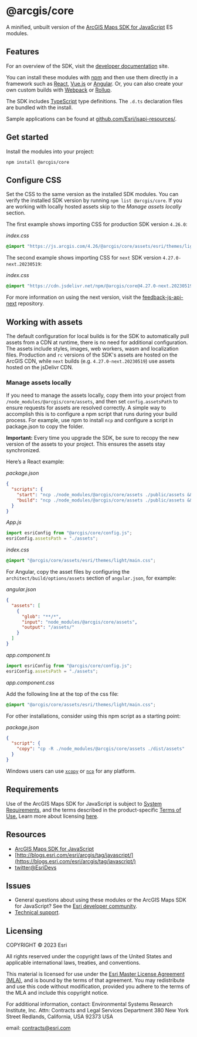 # @arcgis/core

A minified, unbuilt version of the [ArcGIS Maps SDK for JavaScript](https://developers.arcgis.com/javascript/) ES modules.

## Features

For an overview of the SDK, visit the [developer documentation](https://developers.arcgis.com/javascript/latest/key-features/) site.

You can install these modules with [npm](https://npmjs.org/) and then use them directly in a framework such as [React](https://reactjs.org/), [Vue.js](https://vuejs.org) or [Angular](https://cli.angular.io/). Or, you can also create your own custom builds with [Webpack](https://webpackjs.org) or [Rollup](https://rollupjs.org).

The SDK includes [TypeScript](https://www.typescriptlang.org/) type definitions. The `.d.ts` declaration files are bundled with the install.

Sample applications can be found at [github.com/Esri/jsapi-resources/](https://github.com/Esri/jsapi-resources/tree/master/esm-samples).

## Get started

Install the modules into your project:

```
npm install @arcgis/core
```

## Configure CSS

Set the CSS to the same version as the installed SDK modules. You can verify the installed SDK version by running `npm list @arcgis/core`. If you are working with locally hosted assets skip to the _Manage assets locally_ section.

The first example shows importing CSS for production SDK version `4.26.0`:

_index.css_

```css
@import "https://js.arcgis.com/4.26/@arcgis/core/assets/esri/themes/light/main.css";
```

The second example shows importing CSS for `next` SDK version `4.27.0-next.20230519`:

_index.css_

```css
@import "https://cdn.jsdelivr.net/npm/@arcgis/core@4.27.0-next.20230519/assets/esri/themes/light/main.css";
```

For more information on using the next version, visit the [feedback-js-api-next](https://github.com/Esri/feedback-js-api-next/blob/main/README.md) repository.

## Working with assets

The default configuration for local builds is for the SDK to automatically pull assets from a CDN at runtime, there is no need for additional configuration. The assets include styles, images, web workers, wasm and localization files. Production and `rc` versions of the SDK's assets are hosted on the ArcGIS CDN, while `next` builds (e.g. `4.27.0-next.20230519`) use assets hosted on the jsDelivr CDN.

### Manage assets locally

If you need to manage the assets locally, copy them into your project from `/node_modules/@arcgis/core/assets`, and then set `config.assetsPath` to ensure requests for assets are resolved correctly. A simple way to accomplish this is to configure a npm script that runs during your build process. For example, use npm to install `ncp` and configure a script in package.json to copy the folder.

**Important:** Every time you upgrade the SDK, be sure to recopy the new version of the assets to your project. This ensures the assets stay synchronized.

Here’s a React example:

_package.json_

```json
{
  "scripts": {
    "start": "ncp ./node_modules/@arcgis/core/assets ./public/assets && react-scripts start",
    "build": "ncp ./node_modules/@arcgis/core/assets ./public/assets && react-scripts build"
  }
}
```

_App.js_

```js
import esriConfig from "@arcgis/core/config.js";
esriConfig.assetsPath = "./assets";
```

_index.css_

```css
@import "@arcgis/core/assets/esri/themes/light/main.css";
```

For Angular, copy the asset files by configuring the `architect/build/options/assets` section of `angular.json`, for example:

_angular.json_

```json
{
  "assets": [
    {
      "glob": "**/*",
      "input": "node_modules/@arcgis/core/assets",
      "output": "/assets/"
    }
  ]
}
```

_app.component.ts_

```ts
import esriConfig from "@arcgis/core/config.js";
esriConfig.assetsPath = "./assets";
```

_app.component.css_

Add the following line at the top of the css file:

```css
@import "@arcgis/core/assets/esri/themes/light/main.css";
```

For other installations, consider using this npm script as a starting point:

_package.json_

```json
{
  "script": {
    "copy": "cp -R ./node_modules/@arcgis/core/assets ./dist/assets"
  }
}
```

Windows users can use [`xcopy`](https://docs.microsoft.com/en-us/windows-server/administration/windows-commands/xcopy) or [`ncp`](https://www.npmjs.com/package/ncp) for any platform.

## Requirements

Use of the ArcGIS Maps SDK for JavaScript is subject to [System Requirements](https://developers.arcgis.com/javascript/latest/system-requirements/), and the terms described in the product-specific [Terms of Use.](https://www.esri.com/en-us/legal/terms/product-specific-scope-of-use) Learn more about licensing [here](https://developers.arcgis.com/javascript/latest/licensing/).

## Resources

- [ArcGIS Maps SDK for JavaScript](https://developers.arcgis.com/javascript/)
- [http://blogs.esri.com/esri/arcgis/tag/javascript/](https://blogs.esri.com/esri/arcgis/tag/javascript/)
- [twitter@EsriDevs](https://twitter.com/EsriDevs)

## Issues

- General questions about using these modules or the ArcGIS Maps SDK for JavaScript? See the [Esri developer community](https://community.esri.com/t5/arcgis-api-for-javascript/ct-p/arcgis-api-for-javascript).
- [Technical support](https://support.esri.com/).

## Licensing

COPYRIGHT © 2023 Esri

All rights reserved under the copyright laws of the United States
and applicable international laws, treaties, and conventions.

This material is licensed for use under the [Esri Master License
Agreement (MLA)](https://www.esri.com/content/dam/esrisites/en-us/media/legal/ma-full/ma-full.pdf), and is bound by the terms of that agreement.
You may redistribute and use this code without modification,
provided you adhere to the terms of the MLA and include this
copyright notice.

For additional information, contact:
Environmental Systems Research Institute, Inc.
Attn: Contracts and Legal Services Department
380 New York Street
Redlands, California, USA 92373
USA

email: contracts@esri.com
